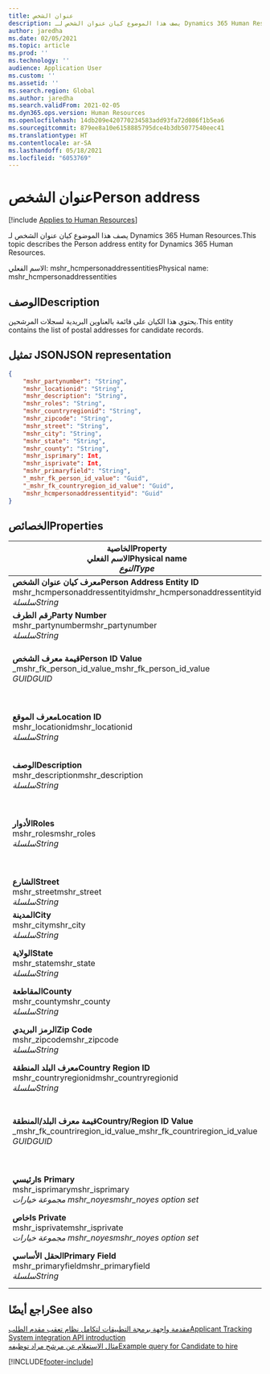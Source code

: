 ```yaml
---
title: عنوان الشخص
description: يصف هذا الموضوع كيان عنوان الشخص لـ Dynamics 365 Human Resources.
author: jaredha
ms.date: 02/05/2021
ms.topic: article
ms.prod: ''
ms.technology: ''
audience: Application User
ms.custom: ''
ms.assetid: ''
ms.search.region: Global
ms.author: jaredha
ms.search.validFrom: 2021-02-05
ms.dyn365.ops.version: Human Resources
ms.openlocfilehash: 14db209e420770234583add93fa72d086f1b5ea6
ms.sourcegitcommit: 879ee8a10e6158885795dce4b3db5077540eec41
ms.translationtype: HT
ms.contentlocale: ar-SA
ms.lasthandoff: 05/18/2021
ms.locfileid: "6053769"
---
```

# <a name="person-address"></a><span data-ttu-id="b4110-103">عنوان الشخص</span><span class="sxs-lookup"><span data-stu-id="b4110-103">Person address</span></span>

[!include [Applies to Human Resources](../includes/applies-to-hr.md)]

<span data-ttu-id="b4110-104">يصف هذا الموضوع كيان عنوان الشخص لـ Dynamics 365 Human Resources.</span><span class="sxs-lookup"><span data-stu-id="b4110-104">This topic describes the Person address entity for Dynamics 365 Human Resources.</span></span>

<span data-ttu-id="b4110-105">الاسم الفعلي: mshr_hcmpersonaddressentities</span><span class="sxs-lookup"><span data-stu-id="b4110-105">Physical name: mshr_hcmpersonaddressentities</span></span>

## <a name="description"></a><span data-ttu-id="b4110-106">الوصف</span><span class="sxs-lookup"><span data-stu-id="b4110-106">Description</span></span>

<span data-ttu-id="b4110-107">يحتوي هذا الكيان على قائمة بالعناوين البريدية لسجلات المرشحين.</span><span class="sxs-lookup"><span data-stu-id="b4110-107">This entity contains the list of postal addresses for candidate records.</span></span>

## <a name="json-representation"></a><span data-ttu-id="b4110-108">تمثيل JSON</span><span class="sxs-lookup"><span data-stu-id="b4110-108">JSON representation</span></span>

```json
{
    "mshr_partynumber": "String",
    "mshr_locationid": "String",
    "mshr_description": "String",
    "mshr_roles": "String",
    "mshr_countryregionid": "String",
    "mshr_zipcode": "String",
    "mshr_street": "String",
    "mshr_city": "String",
    "mshr_state": "String",
    "mshr_county": "String",
    "mshr_isprimary": Int,
    "mshr_isprivate": Int,
    "mshr_primaryfield": "String",
    "_mshr_fk_person_id_value": "Guid",
    "_mshr_fk_countryregion_id_value": "Guid",
    "mshr_hcmpersonaddressentityid": "Guid"
}
```

## <a name="properties"></a><span data-ttu-id="b4110-109">الخصائص</span><span class="sxs-lookup"><span data-stu-id="b4110-109">Properties</span></span>

| <span data-ttu-id="b4110-110">الخاصية</span><span class="sxs-lookup"><span data-stu-id="b4110-110">Property</span></span><br><span data-ttu-id="b4110-111">**الاسم الفعلي**</span><span class="sxs-lookup"><span data-stu-id="b4110-111">**Physical name**</span></span><br><span data-ttu-id="b4110-112">**_النوع_**</span><span class="sxs-lookup"><span data-stu-id="b4110-112">**_Type_**</span></span> | <span data-ttu-id="b4110-113">استخدام</span><span class="sxs-lookup"><span data-stu-id="b4110-113">Use</span></span> | <span data-ttu-id="b4110-114">الوصف</span><span class="sxs-lookup"><span data-stu-id="b4110-114">Description</span></span> |
| --- | --- | --- |
| <span data-ttu-id="b4110-115">**معرف كيان عنوان الشخص**</span><span class="sxs-lookup"><span data-stu-id="b4110-115">**Person Address Entity ID**</span></span><br><span data-ttu-id="b4110-116">mshr_hcmpersonaddressentityid</span><span class="sxs-lookup"><span data-stu-id="b4110-116">mshr_hcmpersonaddressentityid</span></span><br><span data-ttu-id="b4110-117">*سلسلة*</span><span class="sxs-lookup"><span data-stu-id="b4110-117">*String*</span></span> | <span data-ttu-id="b4110-118">للقراءة فقط</span><span class="sxs-lookup"><span data-stu-id="b4110-118">Read-only</span></span><br><span data-ttu-id="b4110-119">مطلوب</span><span class="sxs-lookup"><span data-stu-id="b4110-119">Required</span></span> | <span data-ttu-id="b4110-120">معرف فريد منشأ بواسطة النظام لسجل الكيان.</span><span class="sxs-lookup"><span data-stu-id="b4110-120">System-generated unique identifier for the entity record.</span></span> |
| <span data-ttu-id="b4110-121">**رقم الطرف**</span><span class="sxs-lookup"><span data-stu-id="b4110-121">**Party Number**</span></span><br><span data-ttu-id="b4110-122">mshr_partynumber</span><span class="sxs-lookup"><span data-stu-id="b4110-122">mshr_partynumber</span></span><br><span data-ttu-id="b4110-123">*سلسلة*</span><span class="sxs-lookup"><span data-stu-id="b4110-123">*String*</span></span> | <span data-ttu-id="b4110-124">قراءة/كتابة</span><span class="sxs-lookup"><span data-stu-id="b4110-124">Read/write</span></span><br><span data-ttu-id="b4110-125">مطلوب</span><span class="sxs-lookup"><span data-stu-id="b4110-125">Required</span></span> | <span data-ttu-id="b4110-126">معرف سجل الطرف المرتبط (الشخص).</span><span class="sxs-lookup"><span data-stu-id="b4110-126">The ID of the associated party (person) record.</span></span> |
| <span data-ttu-id="b4110-127">**قيمة معرف الشخص**</span><span class="sxs-lookup"><span data-stu-id="b4110-127">**Person ID Value**</span></span><br><span data-ttu-id="b4110-128">_mshr_fk_person_id_value</span><span class="sxs-lookup"><span data-stu-id="b4110-128">_mshr_fk_person_id_value</span></span><br><span data-ttu-id="b4110-129">*GUID*</span><span class="sxs-lookup"><span data-stu-id="b4110-129">*GUID*</span></span> | <span data-ttu-id="b4110-130">للقراءة فقط</span><span class="sxs-lookup"><span data-stu-id="b4110-130">Read-only</span></span><br><span data-ttu-id="b4110-131">مطلوب</span><span class="sxs-lookup"><span data-stu-id="b4110-131">Required</span></span><br><span data-ttu-id="b4110-132">المفتاح الخارجي: mshr_dirpersonentityid لـ mshr_dirpersonentity</span><span class="sxs-lookup"><span data-stu-id="b4110-132">Foreign key: mshr_dirpersonentityid of mshr_dirpersonentity</span></span> | <span data-ttu-id="b4110-133">المعرف الفريد المنشأ بواسطة النظام لسجل كيان الطرف (الشخص).</span><span class="sxs-lookup"><span data-stu-id="b4110-133">The system-generated identifier of the party (person) entity record.</span></span> |
| <span data-ttu-id="b4110-134">**معرف الموقع**</span><span class="sxs-lookup"><span data-stu-id="b4110-134">**Location ID**</span></span><br><span data-ttu-id="b4110-135">mshr_locationid</span><span class="sxs-lookup"><span data-stu-id="b4110-135">mshr_locationid</span></span><br><span data-ttu-id="b4110-136">*سلسلة*</span><span class="sxs-lookup"><span data-stu-id="b4110-136">*String*</span></span> | <span data-ttu-id="b4110-137">قراءة/كتابة</span><span class="sxs-lookup"><span data-stu-id="b4110-137">Read/write</span></span><br><span data-ttu-id="b4110-138">مطلوب</span><span class="sxs-lookup"><span data-stu-id="b4110-138">Required</span></span> | <span data-ttu-id="b4110-139">معرف الموقع الخاص بسجل العنوان.</span><span class="sxs-lookup"><span data-stu-id="b4110-139">The location ID of the address record.</span></span> <span data-ttu-id="b4110-140">الإعداد في كيان mshr_logisticspostaladdresslocationcdsentity.</span><span class="sxs-lookup"><span data-stu-id="b4110-140">Set up in mshr_logisticspostaladdresslocationcdsentity entity.</span></span> |
| <span data-ttu-id="b4110-141">**‏‏الوصف**</span><span class="sxs-lookup"><span data-stu-id="b4110-141">**Description**</span></span><br><span data-ttu-id="b4110-142">mshr_description</span><span class="sxs-lookup"><span data-stu-id="b4110-142">mshr_description</span></span><br><span data-ttu-id="b4110-143">*سلسلة*</span><span class="sxs-lookup"><span data-stu-id="b4110-143">*String*</span></span> | <span data-ttu-id="b4110-144">قراءة/كتابة</span><span class="sxs-lookup"><span data-stu-id="b4110-144">Read/write</span></span><br><span data-ttu-id="b4110-145">مطلوب</span><span class="sxs-lookup"><span data-stu-id="b4110-145">Required</span></span> | <span data-ttu-id="b4110-146">وصف لعنوان المرشح.</span><span class="sxs-lookup"><span data-stu-id="b4110-146">A description of the candidate’s address.</span></span> |
| <span data-ttu-id="b4110-147">**الأدوار**</span><span class="sxs-lookup"><span data-stu-id="b4110-147">**Roles**</span></span><br><span data-ttu-id="b4110-148">mshr_roles</span><span class="sxs-lookup"><span data-stu-id="b4110-148">mshr_roles</span></span><br><span data-ttu-id="b4110-149">*سلسلة*</span><span class="sxs-lookup"><span data-stu-id="b4110-149">*String*</span></span> | <span data-ttu-id="b4110-150">قراءة/كتابة</span><span class="sxs-lookup"><span data-stu-id="b4110-150">Read/write</span></span><br><span data-ttu-id="b4110-151">مطلوب</span><span class="sxs-lookup"><span data-stu-id="b4110-151">Required</span></span> | <span data-ttu-id="b4110-152">الأدوار المعينة لهذا العنوان.</span><span class="sxs-lookup"><span data-stu-id="b4110-152">The roles assigned for this address.</span></span> <span data-ttu-id="b4110-153">يمكن تحديد أكثر من دور واحد.</span><span class="sxs-lookup"><span data-stu-id="b4110-153">More than one role can be assigned.</span></span> <span data-ttu-id="b4110-154">يجب فصل كل دور بفاصلة منقوطة.</span><span class="sxs-lookup"><span data-stu-id="b4110-154">Each role should be separated by a semicolon.</span></span> <span data-ttu-id="b4110-155">القيم الصالحة الموجودة في الكيان mshr_logisticslocationroleentity.</span><span class="sxs-lookup"><span data-stu-id="b4110-155">Valid values contained in the mshr_logisticslocationroleentity entity.</span></span> |
| <span data-ttu-id="b4110-156">**الشارع**</span><span class="sxs-lookup"><span data-stu-id="b4110-156">**Street**</span></span><br><span data-ttu-id="b4110-157">mshr_street</span><span class="sxs-lookup"><span data-stu-id="b4110-157">mshr_street</span></span><br><span data-ttu-id="b4110-158">*سلسلة*</span><span class="sxs-lookup"><span data-stu-id="b4110-158">*String*</span></span> | <span data-ttu-id="b4110-159">قراءة/كتابة</span><span class="sxs-lookup"><span data-stu-id="b4110-159">Read/write</span></span><br><span data-ttu-id="b4110-160">اختياري</span><span class="sxs-lookup"><span data-stu-id="b4110-160">Optional</span></span> | <span data-ttu-id="b4110-161">رقم الشارع.</span><span class="sxs-lookup"><span data-stu-id="b4110-161">The street number.</span></span> |
| <span data-ttu-id="b4110-162">**المدينة**</span><span class="sxs-lookup"><span data-stu-id="b4110-162">**City**</span></span><br><span data-ttu-id="b4110-163">mshr_city</span><span class="sxs-lookup"><span data-stu-id="b4110-163">mshr_city</span></span><br><span data-ttu-id="b4110-164">*سلسلة*</span><span class="sxs-lookup"><span data-stu-id="b4110-164">*String*</span></span> | <span data-ttu-id="b4110-165">قراءة/كتابة</span><span class="sxs-lookup"><span data-stu-id="b4110-165">Read/write</span></span><br><span data-ttu-id="b4110-166">اختياري</span><span class="sxs-lookup"><span data-stu-id="b4110-166">Optional</span></span> | <span data-ttu-id="b4110-167">مدينة العنوان.</span><span class="sxs-lookup"><span data-stu-id="b4110-167">The city of the address.</span></span> <span data-ttu-id="b4110-168">الإعداد في كيان mshr_logisticsaddresscityentity.</span><span class="sxs-lookup"><span data-stu-id="b4110-168">Set up in mshr_logisticsaddresscityentity entity.</span></span> |
| <span data-ttu-id="b4110-169">**الولاية**</span><span class="sxs-lookup"><span data-stu-id="b4110-169">**State**</span></span><br><span data-ttu-id="b4110-170">mshr_state</span><span class="sxs-lookup"><span data-stu-id="b4110-170">mshr_state</span></span><br><span data-ttu-id="b4110-171">*سلسلة*</span><span class="sxs-lookup"><span data-stu-id="b4110-171">*String*</span></span> | <span data-ttu-id="b4110-172">قراءة/كتابة</span><span class="sxs-lookup"><span data-stu-id="b4110-172">Read/write</span></span><br><span data-ttu-id="b4110-173">اختياري</span><span class="sxs-lookup"><span data-stu-id="b4110-173">Optional</span></span> | <span data-ttu-id="b4110-174">الولاية المذكورة في العنوان.</span><span class="sxs-lookup"><span data-stu-id="b4110-174">The state of the address.</span></span> <span data-ttu-id="b4110-175">الإعداد في كيان mshr_logisticsaddressstateentity.</span><span class="sxs-lookup"><span data-stu-id="b4110-175">Set up in mshr_logisticsaddressstateentity entity.</span></span> |
| <span data-ttu-id="b4110-176">**المقاطعة**</span><span class="sxs-lookup"><span data-stu-id="b4110-176">**County**</span></span><br><span data-ttu-id="b4110-177">mshr_county</span><span class="sxs-lookup"><span data-stu-id="b4110-177">mshr_county</span></span><br><span data-ttu-id="b4110-178">*سلسلة*</span><span class="sxs-lookup"><span data-stu-id="b4110-178">*String*</span></span> | <span data-ttu-id="b4110-179">قراءة/كتابة</span><span class="sxs-lookup"><span data-stu-id="b4110-179">Read/write</span></span><br><span data-ttu-id="b4110-180">اختياري</span><span class="sxs-lookup"><span data-stu-id="b4110-180">Optional</span></span> | <span data-ttu-id="b4110-181">إقليم العنوان.</span><span class="sxs-lookup"><span data-stu-id="b4110-181">The county of the address.</span></span> <span data-ttu-id="b4110-182">الإعداد في كيان mshr_logisticsaddresscountyentity.</span><span class="sxs-lookup"><span data-stu-id="b4110-182">Set up in mshr_logisticsaddresscountyentity entity.</span></span> |
| <span data-ttu-id="b4110-183">**الرمز البريدي**</span><span class="sxs-lookup"><span data-stu-id="b4110-183">**Zip Code**</span></span><br><span data-ttu-id="b4110-184">mshr_zipcode</span><span class="sxs-lookup"><span data-stu-id="b4110-184">mshr_zipcode</span></span><br><span data-ttu-id="b4110-185">*سلسلة*</span><span class="sxs-lookup"><span data-stu-id="b4110-185">*String*</span></span> | <span data-ttu-id="b4110-186">قراءة/كتابة</span><span class="sxs-lookup"><span data-stu-id="b4110-186">Read/write</span></span><br><span data-ttu-id="b4110-187">اختياري</span><span class="sxs-lookup"><span data-stu-id="b4110-187">Optional</span></span> | <span data-ttu-id="b4110-188">الرمز البريدي الخاص بالعنوان.</span><span class="sxs-lookup"><span data-stu-id="b4110-188">The zip/postal code of the address.</span></span> <span data-ttu-id="b4110-189">الإعداد في كيان mshr_logisticsaddresspostalcodeentity.</span><span class="sxs-lookup"><span data-stu-id="b4110-189">Set up in mshr_logisticsaddresspostalcodeentity entity.</span></span> |
| <span data-ttu-id="b4110-190">**معرف البلد المنطقة**</span><span class="sxs-lookup"><span data-stu-id="b4110-190">**Country Region ID**</span></span><br><span data-ttu-id="b4110-191">mshr_countryregionid</span><span class="sxs-lookup"><span data-stu-id="b4110-191">mshr_countryregionid</span></span><br><span data-ttu-id="b4110-192">*سلسلة*</span><span class="sxs-lookup"><span data-stu-id="b4110-192">*String*</span></span> | <span data-ttu-id="b4110-193">قراءة/كتابة</span><span class="sxs-lookup"><span data-stu-id="b4110-193">Read/write</span></span><br><span data-ttu-id="b4110-194">اختياري</span><span class="sxs-lookup"><span data-stu-id="b4110-194">Optional</span></span> | <span data-ttu-id="b4110-195">بلد أو منطقة العنوان.</span><span class="sxs-lookup"><span data-stu-id="b4110-195">The country or region of the address.</span></span> |
| <span data-ttu-id="b4110-196">**قيمة معرف البلد/المنطقة**</span><span class="sxs-lookup"><span data-stu-id="b4110-196">**Country/Region ID Value**</span></span><br><span data-ttu-id="b4110-197">_mshr_fk_countriregion_id_value</span><span class="sxs-lookup"><span data-stu-id="b4110-197">_mshr_fk_countriregion_id_value</span></span><br><span data-ttu-id="b4110-198">*GUID*</span><span class="sxs-lookup"><span data-stu-id="b4110-198">*GUID*</span></span> | <span data-ttu-id="b4110-199">للقراءة فقط</span><span class="sxs-lookup"><span data-stu-id="b4110-199">Read-only</span></span><br><span data-ttu-id="b4110-200">اختياري</span><span class="sxs-lookup"><span data-stu-id="b4110-200">Optional</span></span><br><span data-ttu-id="b4110-201">المفتاح الخارجي: mshr_logisticaddresscountryregionentityid لـ mshr_logisticsaddresscountryregionentity</span><span class="sxs-lookup"><span data-stu-id="b4110-201">Foreign key: mshr_logisticaddresscountryregionentityid of mshr_logisticsaddresscountryregionentity</span></span> | <span data-ttu-id="b4110-202">المعرّف الفريد المنشأ بواسطة النظام الخاص بالبلد/المنطقة في العنوان.</span><span class="sxs-lookup"><span data-stu-id="b4110-202">System-generated unique identifier of the country/region of the address.</span></span> |
| <span data-ttu-id="b4110-203">**رئيسي**</span><span class="sxs-lookup"><span data-stu-id="b4110-203">**Is Primary**</span></span><br><span data-ttu-id="b4110-204">mshr_isprimary</span><span class="sxs-lookup"><span data-stu-id="b4110-204">mshr_isprimary</span></span><br><span data-ttu-id="b4110-205">*مجموعة خيارات mshr_noyes*</span><span class="sxs-lookup"><span data-stu-id="b4110-205">*mshr_noyes option set*</span></span> | <span data-ttu-id="b4110-206">قراءة/كتابة</span><span class="sxs-lookup"><span data-stu-id="b4110-206">Read/write</span></span><br><span data-ttu-id="b4110-207">مطلوب</span><span class="sxs-lookup"><span data-stu-id="b4110-207">Required</span></span> | <span data-ttu-id="b4110-208">يحدد ما إذا كان هذا العنوان هو العنوان الرئيسي لشخص في الدور المحدد.</span><span class="sxs-lookup"><span data-stu-id="b4110-208">Identifies whether this address is the primary address for the person of the defined role.</span></span> |
| <span data-ttu-id="b4110-209">**خاص**</span><span class="sxs-lookup"><span data-stu-id="b4110-209">**Is Private**</span></span><br><span data-ttu-id="b4110-210">mshr_isprivate</span><span class="sxs-lookup"><span data-stu-id="b4110-210">mshr_isprivate</span></span><br><span data-ttu-id="b4110-211">*مجموعة خيارات mshr_noyes*</span><span class="sxs-lookup"><span data-stu-id="b4110-211">*mshr_noyes option set*</span></span> | <span data-ttu-id="b4110-212">قراءة/كتابة</span><span class="sxs-lookup"><span data-stu-id="b4110-212">Read/write</span></span><br><span data-ttu-id="b4110-213">مطلوب</span><span class="sxs-lookup"><span data-stu-id="b4110-213">Required</span></span> | <span data-ttu-id="b4110-214">يحدد ما إذا كان هذا العنوان عبارة عن عنوان خاص للشخص أم لا.</span><span class="sxs-lookup"><span data-stu-id="b4110-214">Identifies whether this address is a private address for the person.</span></span> |
| <span data-ttu-id="b4110-215">**الحقل الأساسي**</span><span class="sxs-lookup"><span data-stu-id="b4110-215">**Primary Field**</span></span><br><span data-ttu-id="b4110-216">mshr_primaryfield</span><span class="sxs-lookup"><span data-stu-id="b4110-216">mshr_primaryfield</span></span><br><span data-ttu-id="b4110-217">*سلسلة*</span><span class="sxs-lookup"><span data-stu-id="b4110-217">*String*</span></span> | <span data-ttu-id="b4110-218">للقراءة فقط</span><span class="sxs-lookup"><span data-stu-id="b4110-218">Read-only</span></span><br><span data-ttu-id="b4110-219">مطلوب</span><span class="sxs-lookup"><span data-stu-id="b4110-219">Required</span></span> | <span data-ttu-id="b4110-220">حقل يستخدم كمعرف أساسي لسجل الكيان.</span><span class="sxs-lookup"><span data-stu-id="b4110-220">Field used as a primary identifier of the entity record.</span></span> <span data-ttu-id="b4110-221">مجموعة رقم الطرف ومعرف الموقع.</span><span class="sxs-lookup"><span data-stu-id="b4110-221">Combination of party number and location ID.</span></span> |

## <a name="see-also"></a><span data-ttu-id="b4110-222">راجع أيضًا</span><span class="sxs-lookup"><span data-stu-id="b4110-222">See also</span></span>

[<span data-ttu-id="b4110-223">مقدمة واجهة برمجة التطبيقات لتكامل نظام تعقب مقدم الطلب</span><span class="sxs-lookup"><span data-stu-id="b4110-223">Applicant Tracking System integration API introduction</span></span>](hr-admin-integration-ats-api-introduction.md)<br>
[<span data-ttu-id="b4110-224">مثال الاستعلام عن مرشح مراد توظيفه</span><span class="sxs-lookup"><span data-stu-id="b4110-224">Example query for Candidate to hire</span></span>](hr-admin-integration-ats-api-candidate-to-hire-example-query.md)



[!INCLUDE[footer-include](../includes/footer-banner.md)]